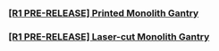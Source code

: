 ### [[R1 PRE-RELEASE] Printed Monolith Gantry](https://github.com/CloakedWayne/Monolith_Gantry_V2-VT/tree/experimental/printed)
### [[R1 PRE-RELEASE] Laser-cut Monolith Gantry](https://github.com/CloakedWayne/Monolith_Gantry_V2-VT/tree/experimental/laser-cut)

